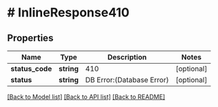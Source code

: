 # # InlineResponse410

## Properties

Name | Type | Description | Notes
------------ | ------------- | ------------- | -------------
**status_code** | **string** | 410 | [optional]
**status** | **string** | DB Error:(Database Error) | [optional]

[[Back to Model list]](../../README.md#models) [[Back to API list]](../../README.md#endpoints) [[Back to README]](../../README.md)

